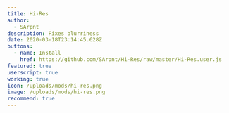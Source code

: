 ```yaml
---
title: Hi-Res
author:
  - SArpnt
description: Fixes blurriness
date: 2020-03-18T23:14:45.628Z
buttons:
  - name: Install
    href: https://github.com/SArpnt/Hi-Res/raw/master/Hi-Res.user.js
featured: true
userscript: true
working: true
icon: /uploads/mods/hi-res.png
image: /uploads/mods/hi-res.png
recommend: true
---
```

